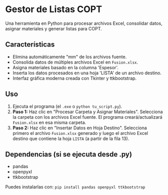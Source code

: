 # Gestor de Listas COPT

Una herramienta en Python para procesar archivos Excel, consolidar datos, asignar materiales y generar listas para COPT.

## Características

*   Elimina automáticamente "mm" de los archivos fuente.
*   Consolida datos de múltiples archivos Excel en `Fusion.xlsx`.
*   Asigna materiales basado en la columna 'Espesor'.
*   Inserta los datos procesados en una hoja 'LISTA' de un archivo destino.
*   Interfaz gráfica moderna creada con Tkinter y ttkbootstrap.

## Uso

1.  Ejecuta el programa (el `.exe` o `python tu_script.py`).
2.  **Paso 1:** Haz clic en "Procesar Carpeta y Asignar Materiales". Selecciona la carpeta con los archivos Excel fuente. El programa creará/actualizará `Fusion.xlsx` en esa misma carpeta.
3.  **Paso 2:** Haz clic en "Insertar Datos en Hoja Destino". Selecciona primero el archivo `Fusion.xlsx` generado y luego el archivo Excel destino que contiene la hoja `LISTA` (a partir de la fila 13).

## Dependencias (si se ejecuta desde .py)

*   pandas
*   openpyxl
*   ttkbootstrap

Puedes instalarlas con: `pip install pandas openpyxl ttkbootstrap`

